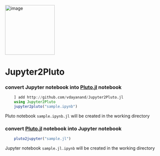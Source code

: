 <img width="162" alt="image" src="https://user-images.githubusercontent.com/31879758/229309153-b00491a8-b0ee-47f2-b43e-5a8564af9333.png">

# Jupyter2Pluto
### convert Jupyter notebook into [Pluto.jl](https://github.com/fonsp/Pluto.jl) notebook

``` julia
    ] add http://github.com/vdayanand/Jupyter2Pluto.jl
    using Jupyter2Pluto
    jupyter2pluto("sample.ipynb")
```
Pluto notebook `sample.ipynb.jl` will be created in the working directory

### convert [Pluto.jl](https://github.com/fonsp/Pluto.jl) notebook into Jupyter notebook
``` julia
    pluto2jupyter("sample.jl")
```
Jupyter notebook `sample.jl.ipynb` will be created in the working directory
